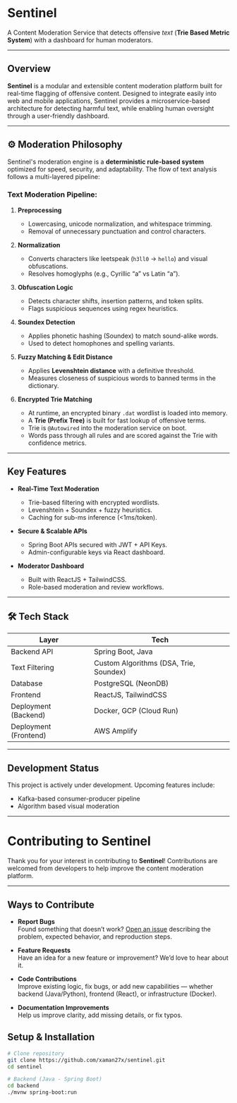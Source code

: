 # Sentinel 
A Content Moderation Service that detects offensive *text* (**Trie Based Metric System**) with a dashboard for human moderators.

---

## Overview

**Sentinel** is a modular and extensible content moderation platform built for real-time flagging of offensive content. Designed to integrate easily into web and mobile applications, Sentinel provides a microservice-based architecture for detecting harmful text, while enabling human oversight through a user-friendly dashboard.

---

## ⚙️ Moderation Philosophy

Sentinel's moderation engine is a **deterministic rule-based system** optimized for speed, security, and adaptability. The flow of text analysis follows a multi-layered pipeline:

### Text Moderation Pipeline:

1. **Preprocessing**
   - Lowercasing, unicode normalization, and whitespace trimming.
   - Removal of unnecessary punctuation and control characters.

2. **Normalization**
   - Converts characters like leetspeak (`h3ll0` → `hello`) and visual obfuscations.
   - Resolves homoglyphs (e.g., Cyrillic “а” vs Latin “a”).

3. **Obfuscation Logic**
   - Detects character shifts, insertion patterns, and token splits.
   - Flags suspicious sequences using regex heuristics.

4. **Soundex Detection**
   - Applies phonetic hashing (Soundex) to match sound-alike words.
   - Used to detect homophones and spelling variants.

5. **Fuzzy Matching & Edit Distance**
   - Applies **Levenshtein distance** with a definitive threshold.
   - Measures closeness of suspicious words to banned terms in the dictionary.

6. **Encrypted Trie Matching**
   - At runtime, an encrypted binary `.dat` wordlist is loaded into memory.
   - A **Trie (Prefix Tree)** is built for fast lookup of offensive terms.
   - Trie is `@Autowired` into the moderation service on boot.
   - Words pass through all rules and are scored against the Trie with confidence metrics.

---

## Key Features

- **Real-Time Text Moderation**
  - Trie-based filtering with encrypted wordlists.
  - Levenshtein + Soundex + fuzzy heuristics.
  - Caching for sub-ms inference (<1ms/token).

- **Secure & Scalable APIs** 
  - Spring Boot APIs secured with JWT + API Keys.
  - Admin-configurable keys via React dashboard.

- **Moderator Dashboard** 
  - Built with ReactJS + TailwindCSS.
  - Role-based moderation and review workflows.

---

## 🛠 Tech Stack

| Layer                | Tech                                   |
|----------------------|----------------------------------------|
| Backend API          | Spring Boot, Java                      |
| Text Filtering       | Custom Algorithms (DSA, Trie, Soundex) |
| Database             | PostgreSQL (NeonDB)                    |
| Frontend             | ReactJS, TailwindCSS                   |
| Deployment (Backend) | Docker, GCP (Cloud Run)                |
| Deployment (Frontend)| AWS Amplify                            |

---

## Development Status

This project is actively under development. Upcoming features include:
- Kafka-based consumer-producer pipeline
- Algorithm based visual moderation

---
# Contributing to Sentinel

Thank you for your interest in contributing to **Sentinel**! Contributions are welcomed from developers to help improve the content moderation platform.

---

## Ways to Contribute

- **Report Bugs**  
  Found something that doesn’t work? [Open an issue](https://github.com/xaman27x/sentinel/issues) describing the problem, expected behavior, and reproduction steps.

- **Feature Requests**  
  Have an idea for a new feature or improvement? We’d love to hear about it.

- **Code Contributions**  
  Improve existing logic, fix bugs, or add new capabilities — whether backend (Java/Python), frontend (React), or infrastructure (Docker).

- **Documentation Improvements**  
  Help us improve clarity, add missing details, or fix typos.



## Setup & Installation

```bash
# Clone repository
git clone https://github.com/xaman27x/sentinel.git
cd sentinel

# Backend (Java - Spring Boot)
cd backend
./mvnw spring-boot:run
```
